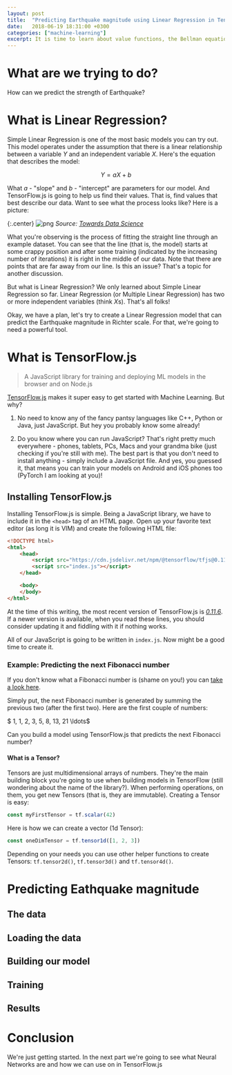 ```yaml
---
layout: post
title:  "Predicting Earthquake magnitude using Linear Regression in TensorFlow.js - Machine Learning in the Browser for Hackers (Part 1)"
date:   2018-06-19 18:31:00 +0300
categories: ["machine-learning"]
excerpt: It is time to learn about value functions, the Bellman equation, and Q-learning. You will use all that knowledge to build an MDP and train your agent using Python. Ready to get that ice cream?
---
```


# What are we trying to do?

How can we predict the strength of Earthquake?

# What is Linear Regression?

Simple Linear Regression is one of the most basic models you can try out. This model operates under the assumption that there is a linear relationship between a variable $Y$ and an independent variable $X$. Here's the equation that describes the model:

$$Y = aX + b$$

What $a$ - "slope" and $b$ - "intercept" are parameters for our model. And TensorFlow.js is going to help us find their values. That is, find values that best describe our data. Want to see what the process looks like? Here is a picture:

{:.center}
![png](https://cdn-images-1.medium.com/max/1600/1*eeIvlwkMNG1wSmj3FR6M2g.gif)
*Source: [Towards Data Science](https://towardsdatascience.com/linear-regression-the-easier-way-6f941aa471ea)*

What you're observing is the process of fitting the straight line through an example dataset. You can see that the line (that is, the model) starts at some crappy position and after some training (indicated by the increasing number of iterations) it is right in the middle of our data. Note that there are points that are far away from our line. Is this an issue? That's a topic for another discussion.

But what is Linear Regression? We only learned about Simple Linear Regression so far. Linear Regression (or Multiple Linear Regression) has two or more independent variables (think $X$s). That's all folks!

Okay, we have a plan, let's try to create a Linear Regression model that can predict the Earthquake magnitude in Richter scale. For that, we're going to need a powerful tool.

# What is TensorFlow.js

> A JavaScript library for training and deploying ML models in the browser and on Node.js

[TensorFlow.js](https://js.tensorflow.org/) makes it super easy to get started with Machine Learning. But why? 

1) No need to know any of the fancy pantsy languages like C++, Python or Java, just JavaScript. But hey you probably know some already! 

2) Do you know where you can run JavaScript? That's right pretty much everywhere - phones, tablets, PCs, Macs and your grandma bike (just checking if you're still with me). The best part is that you don't need to install anything - simply include a JavaScript file. And yes, you guessed it, that means you can train your models on Android and iOS phones too (PyTorch I am looking at you)!

## Installing TensorFlow.js

Installing TensorFlow.js is simple. Being a JavaScript library, we have to include it in the `<head>` tag of an HTML page. Open up your favorite text editor (as long it is VIM) and create the following HTML file:

```html
<!DOCTYPE html>
<html>
    <head>
        <script src="https://cdn.jsdelivr.net/npm/@tensorflow/tfjs@0.11.6"></script>
        <script src="index.js"></script>
    </head>

    <body>
    </body>
</html>
```

At the time of this writing, the most recent version of TensorFlow.js is [*0.11.6*](https://github.com/tensorflow/tfjs/releases/tag/v0.11.6). If a newer version is available, when you read these lines, you should consider updating it and fiddling with it if nothing works.

All of our JavaScript is going to be written in `index.js`. Now might be a good time to create it.

### Example: Predicting the next Fibonacci number

If you don't know what a Fibonacci number is (shame on you!) you can [take a look here](https://en.wikipedia.org/wiki/Fibonacci_number).

Simply put, the next Fibonacci number is generated by summing the previous two (after the first two). Here are the first couple of numbers:

$ 1, 1, 2, 3, 5, 8, 13, 21 \ldots$

Can you build a model using TensorFlow.js that predicts the next Fibonacci number?

#### What is a Tensor?

Tensors are just multidimensional arrays of numbers. They're the main building block you're going to use when building models in TensorFlow (still wondering about the name of the library?). When performing operations, on them, you get new Tensors (that is, they are immutable). Creating a Tensor is easy:

```javascript
const myFirstTensor = tf.scalar(42)
```

Here is how we can create a vector (1d Tensor):

```javascript
const oneDimTensor = tf.tensor1d([1, 2, 3])
```

Depending on your needs you can use other helper functions to create Tensors: `tf.tensor2d()`, `tf.tensor3d()` and `tf.tensor4d()`.

# Predicting Eathquake magnitude

## The data

## Loading the data

## Building our model

## Training

## Results

# Conclusion

We're just getting started. In the next part we're going to see what Neural Networks are and how we can use on in TensorFlow.js
